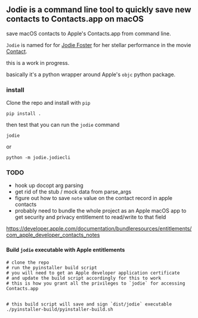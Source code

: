 ## Jodie is a command line tool to quickly save new contacts to Contacts.app on macOS

save macOS contacts to Apple's Contacts.app from command line.

`Jodie` is named for for [Jodie Foster](https://en.wikipedia.org/wiki/Jodie_Foster) for her stellar performance in the movie[ Contact](<https://en.wikipedia.org/wiki/Contact_(1997_American_film)>).

this is a work in progress.

basically it's a python wrapper around Apple's `objc` python package.

### install

Clone the repo and install with `pip`

```
pip install .
```

then test that you can run the `jodie` command

```
jodie
```

or

```
python -m jodie.jodiecli
```

### TODO

- hook up docopt arg parsing
- get rid of the stub / mock data from parse_args
- figure out how to save `note` value on the contact record in apple contacts
- probably need to bundle the whole project as an Apple macOS app to get security and privacy entitlement to read/write to that field

https://developer.apple.com/documentation/bundleresources/entitlements/com_apple_developer_contacts_notes

###

#### Build `jodie` executable with Apple entitlements

```
# clone the repo
# run the pyinstaller build script
# you will need to get an Apple developer application certificate
# and update the build script accordingly for this to work
# this is how you grant all the privileges to `jodie` for accessing Contacts.app


# this build script will save and sign `dist/jodie` executable
./pyinstaller-build/pyinstaller-build.sh


```
